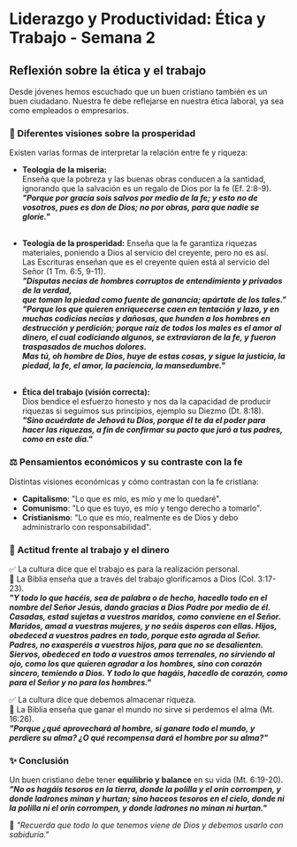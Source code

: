# Liderazgo y Productividad: Ética y Trabajo - Semana 2 

## Reflexión sobre la ética y el trabajo  
Desde jóvenes hemos escuchado que un buen cristiano también es un buen ciudadano. Nuestra fe debe reflejarse en nuestra ética laboral, ya sea como empleados o empresarios.  

### 📖 Diferentes visiones sobre la prosperidad  
Existen varias formas de interpretar la relación entre fe y riqueza:  

- **Teología de la miseria:**  
  Enseña que la pobreza y las buenas obras conducen a la santidad, ignorando que la salvación es un regalo de Dios por la fe (Ef. 2:8-9).  
  _**"Porque por gracia sois salvos por medio de la fe; y esto no de vosotros, pues es don de Dios; no por obras, para que nadie se gloríe."**_  
⁭⁭ 

- **Teología de la prosperidad:**
  Enseña que la fe garantiza riquezas materiales, poniendo a Dios al servicio del creyente, pero no es así.  
  Las Escrituras enseñan que es el creyente quien está al servicio del Señor (1 Tm. 6:5, 9-11).  
  _**"Disputas necias de hombres corruptos de entendimiento y privados de la verdad,  
  que toman la piedad como fuente de ganancia; apártate de los tales."  
  "Porque los que quieren enriquecerse caen en tentación y lazo, y en muchas codicias necias y dañosas, que hunden a los hombres en destrucción y perdición; porque raíz de todos los males es el amor al dinero, el cual codiciando algunos, se extraviaron de la fe, y fueron traspasados de muchos dolores.  
  Mas tú, oh hombre de Dios, huye de estas cosas, y sigue la justicia, la piedad, la fe, el amor, la paciencia, la mansedumbre."⁭⁭**_ ⁭  
⁭⁭ 

- **Ética del trabajo (visión correcta):**  
  Dios bendice el esfuerzo honesto y nos da la capacidad de producir riquezas si seguimos sus principios, ejemplo su Diezmo (Dt. 8:18).  
  _**"Sino acuérdate de Jehová tu Dios, porque él te da el poder para hacer las riquezas, a fin de confirmar su pacto que juró a tus padres, como en este día.⁭⁭⁭⁭"⁭⁭⁭**⁭⁭_



### ⚖️ Pensamientos económicos y su contraste con la fe  
Distintas visiones económicas y cómo contrastan con la fe cristiana:  

- **Capitalismo**: "Lo que es mío, es mío y me lo quedaré".  
- **Comunismo**: "Lo que es tuyo, es mío y tengo derecho a tomarlo".  
- **Cristianismo**: "Lo que es mío, realmente es de Dios y debo administrarlo con responsabilidad".  

### 🙌 Actitud frente al trabajo y el dinero  
✅ La cultura dice que el trabajo es para la realización personal.  
🔹 La Biblia enseña que a través del trabajo glorificamos a Dios (Col. 3:17-23).  
_**"Y todo lo que hacéis, sea de palabra o de hecho, hacedlo todo en el nombre del Señor Jesús, dando gracias a Dios Padre por medio de él.
Casadas, estad sujetas a vuestros maridos, como conviene en el Señor. Maridos, amad a vuestras mujeres, y no seáis ásperos con ellas. Hijos, obedeced a vuestros padres en todo, porque esto agrada al Señor. Padres, no exasperéis a vuestros hijos, para que no se desalienten. Siervos, obedeced en todo a vuestros amos terrenales, no sirviendo al ojo, como los que quieren agradar a los hombres, sino con corazón sincero, temiendo a Dios. Y todo lo que hagáis, hacedlo de corazón, como para el Señor y no para los hombres."**_

✅ La cultura dice que debemos almacenar riqueza.  
🔹 La Biblia enseña que ganar el mundo no sirve si perdemos el alma (Mt. 16:26).  
_**"Porque ¿qué aprovechará al hombre, si ganare todo el mundo, y perdiere su alma? ¿O qué recompensa dará el hombre por su alma?"**_ 

### ✨ Conclusión  
Un buen cristiano debe tener **equilibrio y balance** en su vida (Mt. 6:19-20).  
_**"No os hagáis tesoros en la tierra, donde la polilla y el orín corrompen, y donde ladrones minan y hurtan; sino haceos tesoros en el cielo, donde ni la polilla ni el orín corrompen, y donde ladrones no minan ni hurtan."**_  
 

📢 _"Recuerda que todo lo que tenemos viene de Dios y debemos usarlo con sabiduría."_  
